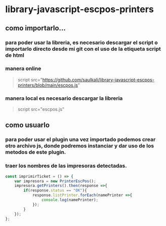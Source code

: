 # library-javascript-escpos-printers
## como importarlo...
### para poder usar la libreria, es necesario descargar el script o importarlo directo desde mi git con el uso de la etiqueta script de html 
### manera online
> script src="https://github.com/saulkali/library-javascript-escpos-printers/blob/main/escpos.js"
### manera local es necesario descargar la libreria
> script src="escpos.js"

## como usuarlo
### para poder usar el plugin una vez importado podemos crear otro archivo js, donde podremos instanciar y dar uso de los metodos de este plugin.
### traer los nombres de las impresoras detectadas.
```javascript
const imprimirTicket = () => {
    var impresora = new PrinterEscPos();
    impresora.getPrinters().then(response =>{
        if(response.status == "OK"){
            response.listPrinter.forEach(namePrinter =>{
                console.log(namePrinter);
            });
        }
    });
};
```
